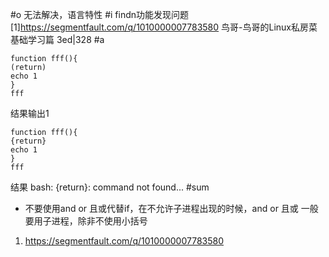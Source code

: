 #o
无法解决，语言特性
#i
findn功能发现问题
[1]https://segmentfault.com/q/1010000007783580
鸟哥-鸟哥的Linux私房菜 基础学习篇 3ed|328
#a
```
function fff(){
(return)
echo 1
}
fff
```
结果输出1
```
function fff(){
{return}
echo 1
}
fff
```
结果 bash: {return}: command not found...
#sum
- 不要使用and or 且或代替if，在不允许子进程出现的时候，and or 且或 一般要用子进程，除非不使用小括号
1. https://segmentfault.com/q/1010000007783580
